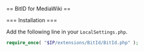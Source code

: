 == BitID for MediaWiki ==

=== Installation ===

Add the following line in your `LocalSettings.php`.

```php
require_once( "$IP/extensions/BitId/BitId.php" );
```
